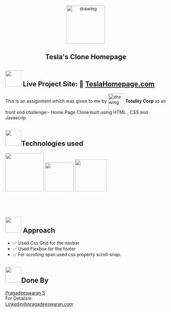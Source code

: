 
<div align="center">
<img src="https://www.carlogos.org/car-logos/tesla-logo-2200x2800.png"  align="center" alt="drawing" width="120" />
  <h2 align="center"> Tesla's Clone Homepage <br></h2>
</div> 
<div>
<h2><img src="https://raw.githubusercontent.com/Tarikul-Islam-Anik/Animated-Fluent-Emojis/master/Emojis/Travel%20and%20places/Rocket.png" width="50px">  Live Project Site: 🔗 <a href="https://635189e4aa348f7defb09e51--pragadees.netlify.app/">TeslaHomepage.com</a></h2> 
</div>
<div>
This is an assignment which was given to me by
  <img src="https://www.totalitycorp.com/_next/static/media/logo.f83b3df6.webp"  align="center" alt="drawing" width="50" /> <b>Totality Corp</b> as an front end challenge:- Home Page Clone  built using HTML , CSS and Javascrip

</div>

<h2><img src="https://www.pngarts.com/files/3/Technology-PNG-Picture.png" width="50px">Technologies used</h2>
<p><img src="https://upload.wikimedia.org/wikipedia/commons/thumb/6/61/HTML5_logo_and_wordmark.svg/1200px-HTML5_logo_and_wordmark.svg.png" width="120px">
<img src="https://upload.wikimedia.org/wikipedia/commons/thumb/d/d5/CSS3_logo_and_wordmark.svg/1200px-CSS3_logo_and_wordmark.svg.png" width="90px">
<img src="https://www.computerhope.com/jargon/j/javascript.png" width="100px"></p>
<br>
<br>


<h2><img src="https://play-lh.googleusercontent.com/pjUulZ-Vdo7qPKxk3IRhnk8SORPlgSydSyYEjm7fGcoXO8wDyYisWXwQqEjMryZ_sqK2" width="50px"> Approach</h2>
<ul>
<li>✅ Used Css Grid for the navbar</li>
<li>✅ Used Flexbox for the footer</li>
<li>✅ For scrolling span used css property scroll-snap.</li>
</ul>

<h2><img src="https://cdn.iconscout.com/icon/free/png-128/programmer-6371508-5338499.png" width="50px">Done By</h2>
<a href="https://github.com/Pragadeesvp">Pragadeeswaran S<a>
<br>For Details🌐:<br>
<a href="https://www.linkedin.com/in/pragadeeswarans/">Linkedin@pragadeeswaran.com</a>
  
